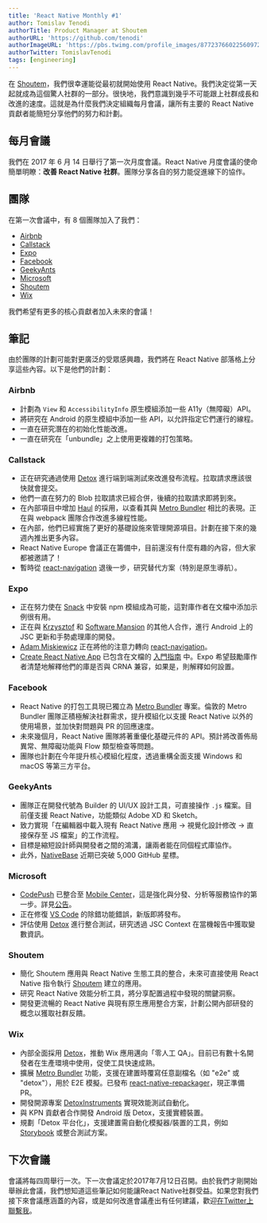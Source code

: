 ```yaml
---
title: 'React Native Monthly #1'
author: Tomislav Tenodi
authorTitle: Product Manager at Shoutem
authorURL: 'https://github.com/tenodi'
authorImageURL: 'https://pbs.twimg.com/profile_images/877237660225609729/bKFDwfAq.jpg'
authorTwitter: TomislavTenodi
tags: [engineering]
---
```


在 [Shoutem](https://shoutem.github.io/)，我們很幸運能從最初就開始使用 React Native。我們決定從第一天起就成為這個驚人社群的一部分。很快地，我們意識到幾乎不可能跟上社群成長和改進的速度。這就是為什麼我們決定組織每月會議，讓所有主要的 React Native 貢獻者能簡短分享他們的努力和計劃。

## 每月會議

我們在 2017 年 6 月 14 日舉行了第一次月度會議。React Native 月度會議的使命簡單明瞭：**改善 React Native 社群**。團隊分享各自的努力能促進線下的協作。

## 團隊

在第一次會議中，有 8 個團隊加入了我們：

- [Airbnb](https://github.com/airbnb)
- [Callstack](https://github.com/callstack-io)
- [Expo](https://github.com/expo)
- [Facebook](https://github.com/facebook)
- [GeekyAnts](https://github.com/GeekyAnts)
- [Microsoft](https://github.com/microsoft)
- [Shoutem](https://github.com/shoutem)
- [Wix](https://github.com/wix)

我們希望有更多的核心貢獻者加入未來的會議！

## 筆記

由於團隊的計劃可能對更廣泛的受眾感興趣，我們將在 React Native 部落格上分享這些內容。以下是他們的計劃：

### Airbnb

- 計劃為 `View` 和 `AccessibilityInfo` 原生模組添加一些 A11y（無障礙）API。
- 將研究在 Android 的原生模組中添加一些 API，以允許指定它們運行的線程。
- 一直在研究潛在的初始化性能改進。
- 一直在研究在「unbundle」之上使用更複雜的打包策略。

### Callstack

- 正在研究通過使用 [Detox](https://github.com/wix/detox) 進行端到端測試來改進發布流程。拉取請求應該很快就會提交。
- 他們一直在努力的 Blob 拉取請求已經合併，後續的拉取請求即將到來。
- 在內部項目中增加 [Haul](https://github.com/callstack-io/haul) 的採用，以查看其與 [Metro Bundler](https://github.com/facebook/metro-bundler) 相比的表現。正在與 webpack 團隊合作改進多線程性能。
- 在內部，他們已經實施了更好的基礎設施來管理開源項目。計劃在接下來的幾週內推出更多內容。
- React Native Europe 會議正在籌備中，目前還沒有什麼有趣的內容，但大家都被邀請了！
- 暫時從 [react-navigation](https://github.com/react-community/react-navigation) 退後一步，研究替代方案（特別是原生導航）。

### Expo

- 正在努力使在 [Snack](https://snack.expo.io/) 中安裝 npm 模組成為可能，這對庫作者在文檔中添加示例很有用。
- 正在與 [Krzysztof](https://github.com/kmagiera) 和 [Software Mansion](https://github.com/software-mansion) 的其他人合作，進行 Android 上的 JSC 更新和手勢處理庫的開發。
- [Adam Miskiewicz](https://github.com/skevy) 正在將他的注意力轉向 [react-navigation](https://github.com/react-community/react-navigation)。
- [Create React Native App](https://github.com/react-community/create-react-native-app) 已包含在文檔的 [入門指南](/docs/getting-started) 中。Expo 希望鼓勵庫作者清楚地解釋他們的庫是否與 CRNA 兼容，如果是，則解釋如何設置。

### Facebook

- React Native 的打包工具現已獨立為 [Metro Bundler](https://github.com/facebook/metro) 專案。倫敦的 Metro Bundler 團隊正積極解決社群需求，提升模組化以支援 React Native 以外的使用場景，並加快對問題與 PR 的回應速度。
- 未來幾個月，React Native 團隊將著重優化基礎元件的 API。預計將改善佈局異常、無障礙功能與 Flow 類型檢查等問題。
- 團隊也計劃在今年提升核心模組化程度，透過重構全面支援 Windows 和 macOS 等第三方平台。

### GeekyAnts

- 團隊正在開發代號為 Builder 的 UI/UX 設計工具，可直接操作 `.js` 檔案。目前僅支援 React Native，功能類似 Adobe XD 和 Sketch。
- 致力實現「在編輯器中載入現有 React Native 應用 → 視覺化設計修改 → 直接保存至 JS 檔案」的工作流程。
- 目標是縮短設計師與開發者之間的鴻溝，讓兩者能在同個程式庫協作。
- 此外，[NativeBase](https://github.com/GeekyAnts/NativeBase) 近期已突破 5,000 GitHub 星標。

### Microsoft

- [CodePush](https://github.com/Microsoft/code-push) 已整合至 [Mobile Center](https://mobile.azure.com/)，這是強化與分發、分析等服務協作的第一步。詳見[公告](https://microsoft.github.io/code-push/articles/CodePushOnMobileCenter.html)。
- 正在修復 [VS Code](https://github.com/Microsoft/vscode) 的除錯功能錯誤，新版即將發布。
- 評估使用 [Detox](https://github.com/wix/detox) 進行整合測試，研究透過 JSC Context 在當機報告中獲取變數資訊。

### Shoutem

- 簡化 Shoutem 應用與 React Native 生態工具的整合，未來可直接使用 React Native 指令執行 [Shoutem](https://shoutem.github.io/) 建立的應用。
- 研究 React Native 效能分析工具，將分享配置過程中發現的關鍵洞察。
- 開發更流暢的 React Native 與現有原生應用整合方案，計劃公開內部研發的概念以獲取社群反饋。

### Wix

- 內部全面採用 [Detox](https://github.com/wix/detox)，推動 Wix 應用邁向「零人工 QA」。目前已有數十名開發者在生產環境中使用，促使工具快速成熟。
- 擴展 [Metro Bundler](https://github.com/facebook/metro) 功能，支援在建置時覆寫任意副檔名（如 "e2e" 或 "detox"），用於 E2E 模擬。已發布 [react-native-repackager](https://github.com/wix/react-native-repackager)，現正準備 PR。
- 開發開源專案 [DetoxInstruments](https://github.com/wix/DetoxInstruments) 實現效能測試自動化。
- 與 KPN 貢獻者合作開發 Android 版 Detox，支援實體裝置。
- 規劃「Detox 平台化」，支援建置需自動化模擬器/裝置的工具，例如 [Storybook](https://github.com/storybooks/react-native-storybook) 或整合測試方案。

## 下次會議

會議將每四周舉行一次。下一次會議定於2017年7月12日召開。由於我們才剛開始舉辦此會議，我們想知道這些筆記如何能讓React Native社群受益。如果您對我們接下來會議應涵蓋的內容，或是如何改進會議產出有任何建議，歡迎[在Twitter上聯繫我](https://twitter.com/TomislavTenodi)。